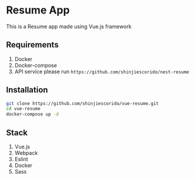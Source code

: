 # Resume App

This is a Resume app made using Vue.js framework

## Requirements
 1. Docker
 2. Docker-compose
 3. API service please run `https://github.com/shinjiescorido/nest-resume`
## Installation
```bash
git clone https://github.com/shinjiescorido/vue-resume.git
cd vue-resume
docker-compose up -d
```
## Stack
1. Vue.js
2. Webpack
3. Eslint
4. Docker
5. Sass